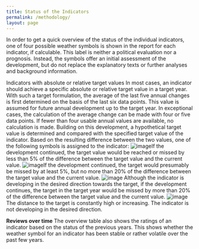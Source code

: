 ```yaml
---
title: Status of the Indicators
permalink: /methodology/
layout: page
---
```


In order to get a quick overview of the status of the individual indicators, one of four possible weather symbols is shown in the report for each indicator, if calculable. This label is neither a political evaluation nor a prognosis. Instead, the symbols offer an initial assessment of the development, but do not replace the explanatory texts or further analyses and background information. 

Indicators with absolute or relative target values
In most cases, an indicator should achieve a specific absolute or relative target value in a target year. With such a target formulation, the average of the last five annual changes is first determined on the basis of the last six data points. This value is assumed for future annual development up to the target year. In exceptional cases, the calculation of the average change can be made with four or five data points. If fewer than four usable annual values are available, no calculation is made. Building on this development, a hypothetical target value is determined and compared with the specified target value of the indicator. Based on the resulting difference between the two values, one of the following symbols is assigned to the indicator:
![image](https://user-images.githubusercontent.com/66281541/126473419-fae79068-b01b-4e8f-bd0f-5012a45f3e8c.png)If the development continued, the target value would be reached or missed by less than 5% of the difference between the target value and the current value.
![image](https://user-images.githubusercontent.com/66281541/126473539-2afca808-526c-4bd2-bb84-ec6f12281336.png)If the development continued, the target would presumably be missed by at least 5%, but no more than 20% of the difference between the target value and the current value.
![image](https://user-images.githubusercontent.com/66281541/126473676-404819da-5d23-4217-a349-d076ce950de1.png) Although the indicator is developing in the desired direction towards the target, if the development continues, the target in the target year would be missed by more than 20% of the difference between the target value and the current value.
![image](https://user-images.githubusercontent.com/66281541/126473833-91001b75-4dd0-4c9f-8b93-ed4518104d74.png) The distance to the target is constantly high or increasing. The indicator is not developing in the desired direction. 
 
 **Reviews over time**
The overview table also shows the ratings of an indicator based on the status of the previous years. This shows whether the weather symbol for an indicator has been stable or rather volatile over the past few years.

